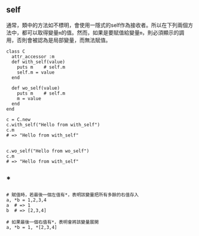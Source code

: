 ## self

通常，類中的方法如不標明，會使用一隱式的self作為接收者。所以在下列兩個方法中，都可以取得變量`m`的值。然而，如果是要賦值給變量`m`，則必須顯示的調用，否則會被認為是局部變量，而無法賦值。

```
class C
  attr_accessor :m
  def with_self(value)
    puts m    # self.m
    self.m = value
  end

  def wo_self(value)
    puts m    # self.m
    m = value
  end
end

c = C.new
c.with_self("Hello from with_self")
c.m
# => "Hello from with_self"


c.wo_self("Hello from wo_self")
c.m
# => "Hello from with_self"

```



## *


```
# 賦值時，若最後一個左值有*，表明該變量把所有多餘的右值存入
a, *b = 1,2,3,4
a  # => 1
b  # => [2,3,4]

# 如果最後一個右值有*，表明會將該變量展開
a, *b = 1, *[2,3,4]
```

